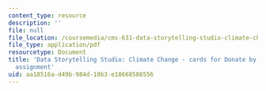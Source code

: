 ```yaml
---
content_type: resource
description: ''
file: null
file_location: /coursemedia/cms-631-data-storytelling-studio-climate-change-spring-2017/aa18516ad49b984d10b3e18668586556_MITCMS_631s17_assn_game_ifrccards.pdf
file_type: application/pdf
resourcetype: Document
title: 'Data Storytelling Studio: Climate Change - cards for Donate by Playing game
  assignment'
uid: aa18516a-d49b-984d-10b3-e18668586556
---
```

